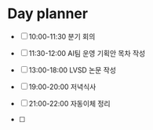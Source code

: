 

# Day planner

- [ ] 10:00-11:30 분기 회의
- [ ] 11:30-12:00 AI팀 운영 기획안 목차 작성
- [ ] 13:00-18:00 LVSD 논문 작성
- [ ] 19:00-20:00 저녁식사

- [ ] 21:00-22:00 자동이체 정리
- [ ] 